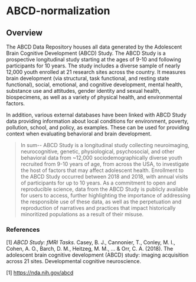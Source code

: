 # ABCD-normalization


## Overview

The ABCD Data Repository houses all data generated by the Adolescent Brain Cognitive Development (ABCD) Study. The ABCD Study is a prospective longitudinal study starting at the ages of 9-10 and following participants for 10 years. 
The study includes a diverse sample of nearly 12,000 youth enrolled at 21 research sites across the country. It measures brain development (via structural, task functional, and resting state functional), social, emotional, and cognitive development, mental health, 
substance use and attitudes, gender identity and sexual health, biospecimens, as well as a variety of physical health, and environmental factors. 

In addition, various external databases have been linked with ABCD Study data providing information about local conditions for environment, poverty, pollution, school, and policy, as examples. These can be used for providing context when evaluating behavioral and brain development. 


> In sum-- ABCD Study is a longitudinal study collecting neuroimaging, neurocognitive, genetic, physiological, psychosocial, and other behavioral data from ~12,000 sociodemographically diverse youth recruited from 9-10 years of age, from across the USA, to investigate the host of factors that may affect adolescent health. Enrollment to the ABCD Study occurred between 2018 and 2018, with annual visits of participants for up to 10 years. As a commitment to open and reproducible science, data from the ABCD Study is publicly available for users to access, further highlighting the importance of addressing the responsible use of these data, as well as the perpetuation and reproduction of narratives and practices that impact historically minoritized populations as a result of their misuse. 
> 



### References

[1] _ABCD Study: fMRI Tasks_. Casey, B. J., Cannonier, T., Conley, M. I., Cohen, A. O., Barch, D. M., Heitzeg, M. M., … & Orr, C. A. (2018). The adolescent brain cognitive development (ABCD) study: imaging acquisition across 21 sites. Developmental cognitive neuroscience.


[1] https://nda.nih.gov/abcd 
 


